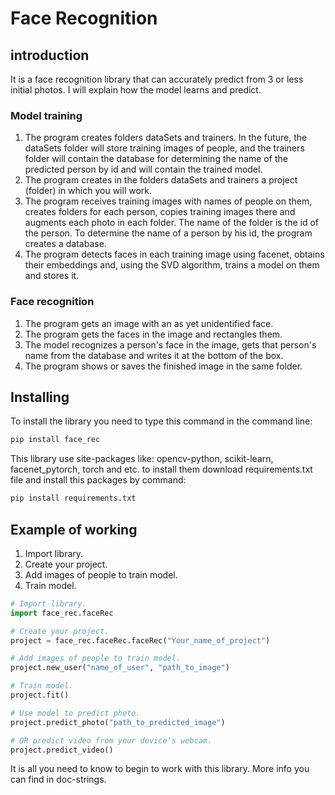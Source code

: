 # Face Recognition
## introduction
It is a face recognition library that can accurately predict from 3 or less initial photos. I will explain how the model learns and predict.
### Model training
1. The program creates folders dataSets and trainers. In the future, the dataSets folder will store training images of people, and the trainers folder will contain the database for determining the name of the predicted person by id and will contain the trained model.
2. The program creates in the folders dataSets and trainers a project (folder) in which you will work.
3. The program receives training images with names of people on them, creates folders for each person, copies training images there and augments each photo in each folder. The name of the folder is the id of the person. To determine the name of a person by his id, the program creates a database.
4. The program detects faces in each training image using facenet, obtains their embeddings and, using the SVD algorithm, trains a model on them and stores it.
### Face recognition 
1. The program gets an image with an as yet unidentified face.
2. The program gets the faces in the image and rectangles them.
3. The model recognizes a person's face in the image, gets that person's name from the database and writes it at the bottom of the box.
4. The program shows or saves the finished image in the same folder.
## Installing 
To install the library you need to type this command in the command line:
```python
pip install face_rec
```
This library use site-packages like: opencv-python, scikit-learn, facenet_pytorch, torch and etc. to install them download requirements.txt file and install this packages by command:
```python
pip install requirements.txt
```
## Example of working
1. Import library.
2. Create your project.
3. Add images of people to train model.
4. Train model.
```python
# Import library.
import face_rec.faceRec

# Create your project.
project = face_rec.faceRec.faceRec("Your_name_of_project")

# Add images of people to train model.
project.new_user("name_of_user", "path_to_image")

# Train model.
project.fit()

# Use model to predict photo.
project.predict_photo("path_to_predicted_image")

# OR predict video from your device's webcam.
project.predict_video()
```

It is all you need to know to begin to work with this library. More info you can find in doc-strings.
